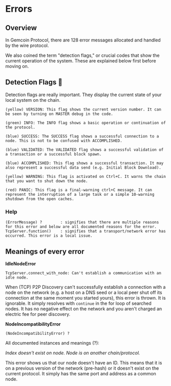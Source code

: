 # Errors

## Overview

In Gemcoin Protocol, there are 128 error messages allocated and handled by the wire protocol.

We also coined the term "detection flags," or crucial codes that show the current operation of the system. These are explained below first before moving on.

## Detection Flags 🚩

Detection flags are really important. They display the current state of your local system on the chain.

```
(yellow) VERSION: This flag shows the current version number. It can be seen by turning on MASTER debug in the code.

(green) INFO: The INFO flag shows a basic operation or continuation of the protocol.

(blue) SUCCESS: The SUCCESS flag shows a successful connection to a node. This is not to be confused with ACCOMPLISHED.

(blue) VALIDATED: The VALIDATED flag shows a successful validation of a transaction or a successful block spawn.

(blue) ACCOMPLISHED: This flag shows a successful transaction. It may also represent a successful data send (e.g. Initial Block Download).

(yellow) WARNING: This flag is activated on Ctrl+C. It warns the chain that you want to shut down the node.

(red) PANIC: This flag is a final-warning ctrl+C message. It can represent the interruption of a large task or a simple 10-warning shutdown from the open caches.
```

### Help

```
(ErrorMessage) ?		: signifies that there are multiple reasons for this error and below are all documented reasons for the error.
TcpServer.function()	: signifies that a transport/network error has occurred. This error is a local issue.
```

## Meanings of every error

**IdleNodeError**

```
TcpServer.connect_with_node: Can't establish a communication with an idle node.
```

When (TCP) P2P Discovery can't successfully establish a connection with a node on the network (e.g. a host on a DNS seed or a local peer shut off its connection at the same moment you started yours), this error is thrown. It is ignorable. It simply resolves with ```continue``` in the for loop of searched nodes. It has no negative effect on the network and you aren't charged an electric fee for peer discovery.

**NodeIncompatibilityError**

```
(NodeIncompatibilityError) ?
```

All documented instances and meanings (?):

*Index doesn't exist on node. Node is on another chain/protocol.*

This error shows us that our node doesn't have an ID. This means that it is on a previous version of the network (pre-hash) or it doesn't exist on the current protocol. It simply has the same port and address as a common node.
